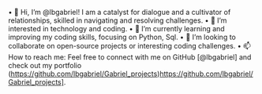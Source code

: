 •	👋 Hi, I’m @lbgabriel!  I am a catalyst for dialogue and a cultivator of relationships, skilled in navigating and resolving challenges.
•	👀 I’m interested in technology and coding.
•	🌱 I’m currently learning and improving my coding skills, focusing on Python, Sql.
•	💞️ I’m looking to collaborate on open-source projects or interesting coding challenges.
•	📫 How to reach me: Feel free to connect with me on GitHub [@lbgabriel] and check out my portfolio (https://github.com/lbgabriel/Gabriel_projects)https://github.com/lbgabriel/Gabriel_projects].

